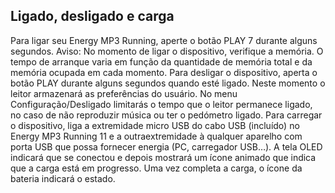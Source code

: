 ## Ligado, desligado e carga
Para ligar seu Energy MP3 Running, aperte o botão PLAY 7 durante alguns segundos.
Aviso: No momento de ligar o dispositivo, verifique a memória. O tempo de arranque varia em função da quantidade de memória total e da memória ocupada em cada momento.
Para desligar o dispositivo, aperta o botão PLAY durante alguns segundos quando esté ligado. Neste momento o leitor armazenará as preferências do usuário.
No menu Configuração/Desligado limitarás o tempo que o leitor permanece ligado, no caso de não reproduzir música ou ter o pedómetro ligado. Para carregar o dispositivo,
liga a extremidade micro USB do cabo USB (incluído) no Energy MP3 Running 11 e a
outraextremidade à qualquer aparelho com porta USB que possa fornecer energia (PC,
carregador USB…). A tela OLED indicará que se conectou e depois mostrará um ícone animado que indica que a carga está em progresso. Uma vez completa a carga, o ícone da bateria indicará o estado.
